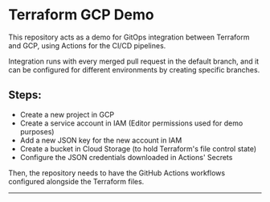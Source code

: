 # Terraform GCP Demo

This repository acts as a demo for GitOps integration between Terraform and GCP, using Actions for the CI/CD pipelines.

Integration runs with every merged pull request in the default branch, and it can be configured for different
environments by creating specific branches.

## Steps:

* Create a new project in GCP
* Create a service account in IAM (Editor permissions used for demo purposes)
* Add a new JSON key for the new account in IAM
* Create a bucket in Cloud Storage (to hold Terraform's file control state)
* Configure the JSON credentials downloaded in Actions' Secrets

Then, the repository needs to have the GitHub Actions workflows configured alongside the Terraform files.

---
